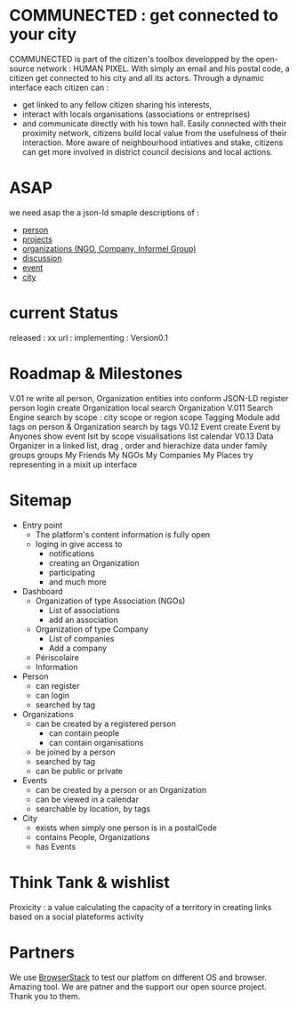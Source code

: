 COMMUNECTED : get connected to your city
===========
COMMUNECTED is part of the citizen's toolbox developped by the open-source network : HUMAN PIXEL.
With simply an email and his postal code, a citizen get connected to his city and all its actors.
Through a dynamic interface each citizen can :
- get linked to any fellow citizen sharing his interests,
- interact with locals organisations (associations or entreprises)
- and communicate directly with his town hall.
Easily connected with their proximity network, citizens build local value from the usefulness of their interaction.
More  aware of neighbourhood intiatives and stake, citizens can get more involved in district council decisions and local actions.

ASAP
===========
we need asap the a json-ld smaple descriptions of : 
- [person](https://github.com/pixelhumain/buildingCommons/blob/master/person.json)
- [projects]()
- [organizations (NGO, Company, Informel Group) ]()
- [discussion]()
- [event]() 
- [city]()


current Status 
===========
released : xx
url : 
implementing : Version0.1


Roadmap & Milestones
===========
V.01
	re write all person, Organization entities into conform JSON-LD
	register person
	login 
	create Organization
	local search Organization
V.011
	Search Engine
		search by scope : city scope or region scope
	Tagging Module
		add tags on person & Organization
		search by tags
V0.12
	Event
		create Event by Anyones
		show event lsit by scope 
		visualisations
			list
			calendar
V0.13
	Data Organizer
		in a linked list, drag , order and hierachize data under family groups
		groups 
			My Friends
			My NGOs
			My Companies
			My Places
	try representing in a mixit up interface


Sitemap 
===========
- Entry point 
	- The platform's content information is fully open 
	- loging in give access to 
		- notifications
		- creating an Organization
		- participating
		- and much more
- Dashboard
	- Organization of type Association (NGOs)
		- List of associations
		- add an association
	- Organization of type Company
		- List of companies
		- Add a company 
	- Périscolaire
	- Information
- Person
	- can register 
	- can login
	- searched by tag
- Organizations
	- can be created by a registered person
		- can contain people 
		- can contain organisations 
	- be joined by a person
	- searched by tag
	- can be public or private
- Events
	- can be created by a person or an Organization
	- can be viewed in a calendar
	- searchable by location, by tags
- City 
	- exists when simply one person is in a postalCode
	- contains People, Organizations
	- has Events


Think Tank & wishlist
===========
Proxicity : a value calculating the capacity of a territory in creating links based on a social plateforms activity

Partners
===========
We use [BrowserStack](https://www.browserstack.com/) to test our platfom on different OS and browser. Amazing tool.
We are patner and the support our open source project. Thank you to them.



